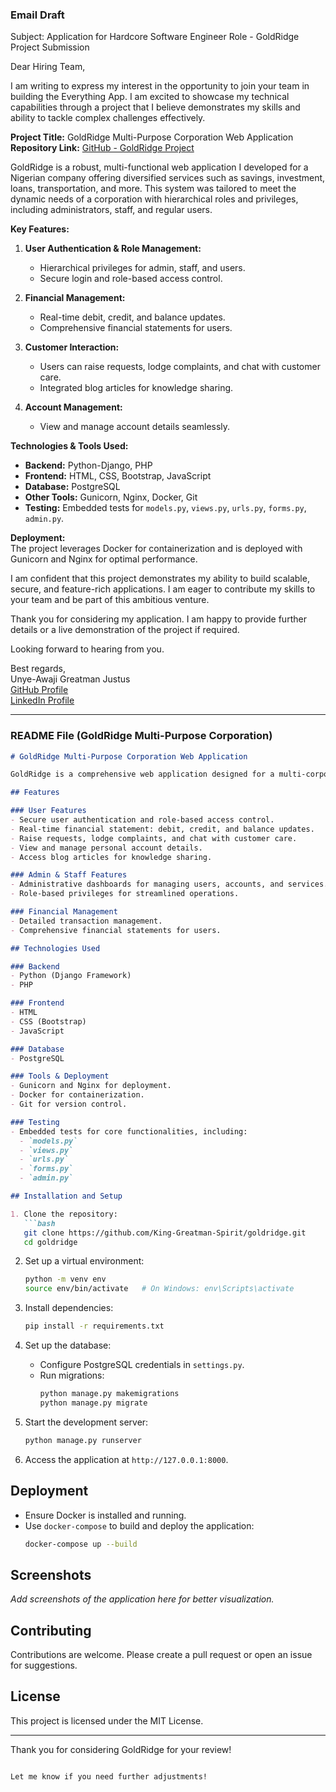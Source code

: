 ### Email Draft

Subject: Application for Hardcore Software Engineer Role - GoldRidge Project Submission

Dear Hiring Team,  

I am writing to express my interest in the opportunity to join your team in building the Everything App. I am excited to showcase my technical capabilities through a project that I believe demonstrates my skills and ability to tackle complex challenges effectively.

**Project Title:** GoldRidge Multi-Purpose Corporation Web Application  
**Repository Link:** [GitHub - GoldRidge Project](https://github.com/King-Greatman-Spirit/goldridge)  

GoldRidge is a robust, multi-functional web application I developed for a Nigerian company offering diversified services such as savings, investment, loans, transportation, and more. This system was tailored to meet the dynamic needs of a corporation with hierarchical roles and privileges, including administrators, staff, and regular users.  

**Key Features:**  
1. **User Authentication & Role Management:**  
   - Hierarchical privileges for admin, staff, and users.  
   - Secure login and role-based access control.  

2. **Financial Management:**  
   - Real-time debit, credit, and balance updates.  
   - Comprehensive financial statements for users.  

3. **Customer Interaction:**  
   - Users can raise requests, lodge complaints, and chat with customer care.  
   - Integrated blog articles for knowledge sharing.  

4. **Account Management:**  
   - View and manage account details seamlessly.  

**Technologies & Tools Used:**  
- **Backend:** Python-Django, PHP  
- **Frontend:** HTML, CSS, Bootstrap, JavaScript  
- **Database:** PostgreSQL  
- **Other Tools:** Gunicorn, Nginx, Docker, Git  
- **Testing:** Embedded tests for `models.py`, `views.py`, `urls.py`, `forms.py`, `admin.py`.  

**Deployment:**  
The project leverages Docker for containerization and is deployed with Gunicorn and Nginx for optimal performance.  

I am confident that this project demonstrates my ability to build scalable, secure, and feature-rich applications. I am eager to contribute my skills to your team and be part of this ambitious venture.  

Thank you for considering my application. I am happy to provide further details or a live demonstration of the project if required.  

Looking forward to hearing from you.  

Best regards,  
Unye-Awaji Greatman Justus  
[GitHub Profile](https://github.com/King-Greatman-Spirit)  
[LinkedIn Profile](https://www.linkedin.com/in/king-greatman-spirit)  

---

### README File (GoldRidge Multi-Purpose Corporation)

```markdown
# GoldRidge Multi-Purpose Corporation Web Application

GoldRidge is a comprehensive web application designed for a multi-corporation offering diversified services, including savings, investment, loans, transportation, and more. Built with scalability and user-friendliness in mind, this system efficiently manages users, staff, and administrators with hierarchical privileges.

## Features

### User Features
- Secure user authentication and role-based access control.
- Real-time financial statement: debit, credit, and balance updates.
- Raise requests, lodge complaints, and chat with customer care.
- View and manage personal account details.
- Access blog articles for knowledge sharing.

### Admin & Staff Features
- Administrative dashboards for managing users, accounts, and services.
- Role-based privileges for streamlined operations.

### Financial Management
- Detailed transaction management.
- Comprehensive financial statements for users.

## Technologies Used

### Backend
- Python (Django Framework)
- PHP

### Frontend
- HTML
- CSS (Bootstrap)
- JavaScript

### Database
- PostgreSQL

### Tools & Deployment
- Gunicorn and Nginx for deployment.
- Docker for containerization.
- Git for version control.

### Testing
- Embedded tests for core functionalities, including:
  - `models.py`
  - `views.py`
  - `urls.py`
  - `forms.py`
  - `admin.py`

## Installation and Setup

1. Clone the repository:
   ```bash
   git clone https://github.com/King-Greatman-Spirit/goldridge.git
   cd goldridge
   ```

2. Set up a virtual environment:
   ```bash
   python -m venv env
   source env/bin/activate   # On Windows: env\Scripts\activate
   ```

3. Install dependencies:
   ```bash
   pip install -r requirements.txt
   ```

4. Set up the database:
   - Configure PostgreSQL credentials in `settings.py`.
   - Run migrations:
     ```bash
     python manage.py makemigrations
     python manage.py migrate
     ```

5. Start the development server:
   ```bash
   python manage.py runserver
   ```

6. Access the application at `http://127.0.0.1:8000`.

## Deployment
- Ensure Docker is installed and running.
- Use `docker-compose` to build and deploy the application:
  ```bash
  docker-compose up --build
  ```

## Screenshots
_Add screenshots of the application here for better visualization._

## Contributing
Contributions are welcome. Please create a pull request or open an issue for suggestions.

## License
This project is licensed under the MIT License.

---

Thank you for considering GoldRidge for your review!
```  

Let me know if you need further adjustments!
